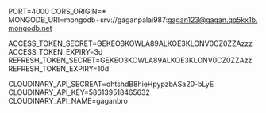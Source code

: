 PORT=4000
CORS_ORIGIN=*
MONGODB_URI=mongodb+srv://gaganpalai987:gagan123@gagan.qq5kx1b.mongodb.net

ACCESS_TOKEN_SECRET=GEKEO3KOWLA89ALKOE3KLONV0CZ0ZZAzzz
ACCESS_TOKEN_EXPIRY=3d
REFRESH_TOKEN_SECRET=GEKEO3KOWLA89ALKOE3KLONV0CZ0ZZAzz
REFRESH_TOKEN_EXPIRY=10d

CLOUDINARY_API_SECREAT=ohtshdB8hieHpypzbASa20-bLyE
CLOUDINARY_API_KEY=586139518465632
CLOUDINARY_API_NAME=gaganbro
